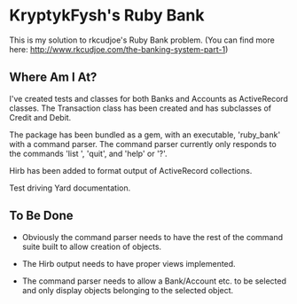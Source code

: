 KryptykFysh's Ruby Bank
=======================

This is my solution to rkcudjoe's Ruby Bank problem. 
(You can find more here: http://www.rkcudjoe.com/the-banking-system-part-1)

Where Am I At?
--------------

I've created tests and classes for both Banks and Accounts as ActiveRecord classes. The Transaction class 
has been created and has subclasses of Credit and Debit.

The package has been bundled as a gem, with an executable, 'ruby_bank' with a command parser. The command parser currently only responds to the commands 'list <class>', 'quit', and 'help' or '?'.

Hirb has been added to format output of ActiveRecord collections.

Test driving Yard documentation.

To Be Done
--------

+ Obviously the command parser needs to have the rest of the command suite built to allow creation of objects.

+ The Hirb output needs to have proper views implemented.

+ The command parser needs to allow a Bank/Account etc. to be selected and only display objects belonging to the selected object.